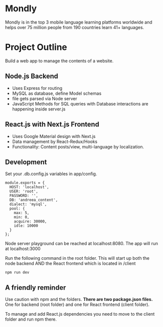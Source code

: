 # Mondly
Mondly is in the top 3 mobile language learning platforms worldwide and helps over 75 million people from 190 countries learn 41+ languages.

# Project Outline
Build a web app to manage the contents of a website.

## Node.js Backend
- Uses Express for routing
- MySQL as database, define Model schemas
- file gets parsed via Node server
- JavaScript Methods for SQL queries with Database interactions are happening inside server.js

## React.js with Next.js Frontend
- Uses Google Material design with Next.js
- Data management by React-Redux/Hooks
- Functionality: Content posts/view, multi-language by localization. 



## Development
Set your .db.config.js variables in app/config.
```
module.exports = {
  HOST: 'localhost',
  USER: 'root',
  PASSWORD: '',
  DB: 'andreea_content',
  dialect: 'mysql',
  pool: {
    max: 5,
    min: 0,
    acquire: 30000,
    idle: 10000
  }
};

```

Node server playground can be reached at localhost:8080. The app will run at localhost:3000


Run the following command in the root folder. This will start up both the node backend AND the React frontend which is located in /client
```
npm run dev
```

## A friendly reminder
Use caution with npm and the folders. 
**There are two package.json files.** One for backend (root folder) and one for React frontend (client folder).

To manage and add React.js dependencies you need to move to the client folder and run npm there.

